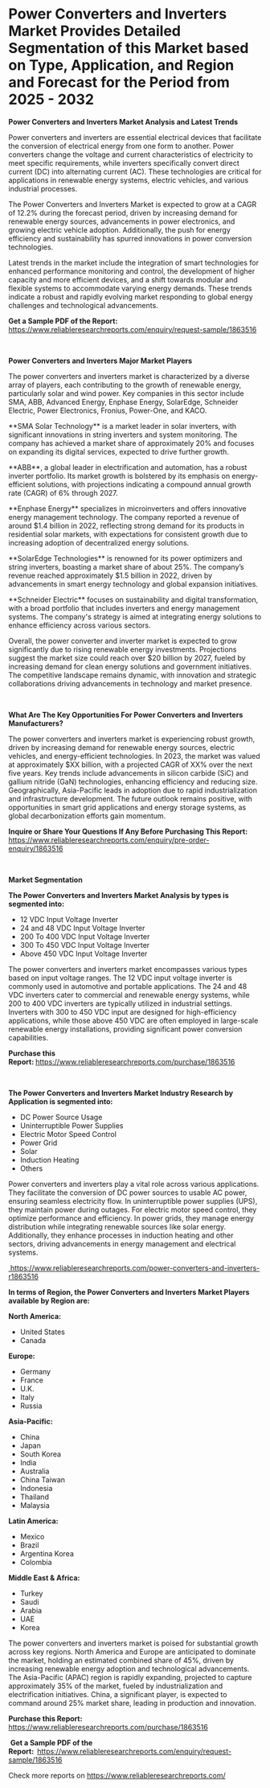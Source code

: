 <p><h1>Power Converters and Inverters Market Provides Detailed Segmentation of this Market based on Type, Application, and Region and Forecast for the Period from 2025 - 2032</h1></p><p><strong>Power Converters and Inverters Market Analysis and Latest Trends</strong></p>
<p><p>Power converters and inverters are essential electrical devices that facilitate the conversion of electrical energy from one form to another. Power converters change the voltage and current characteristics of electricity to meet specific requirements, while inverters specifically convert direct current (DC) into alternating current (AC). These technologies are critical for applications in renewable energy systems, electric vehicles, and various industrial processes.</p><p>The Power Converters and Inverters Market is expected to grow at a CAGR of 12.2% during the forecast period, driven by increasing demand for renewable energy sources, advancements in power electronics, and growing electric vehicle adoption. Additionally, the push for energy efficiency and sustainability has spurred innovations in power conversion technologies. </p><p>Latest trends in the market include the integration of smart technologies for enhanced performance monitoring and control, the development of higher capacity and more efficient devices, and a shift towards modular and flexible systems to accommodate varying energy demands. These trends indicate a robust and rapidly evolving market responding to global energy challenges and technological advancements.</p></p>
<p><strong>Get a Sample PDF of the Report:&nbsp;</strong> <a href="https://www.reliableresearchreports.com/enquiry/request-sample/1863516?utm_campaign=2652&utm_medium=2&utm_source=Github&utm_content=ia&utm_term=07042025&utm_id=power-converters-and-inverters">https://www.reliableresearchreports.com/enquiry/request-sample/1863516</a></p>
<p>&nbsp;</p>
<p><strong>Power Converters and Inverters Major Market Players</strong></p>
<p><p>The power converters and inverters market is characterized by a diverse array of players, each contributing to the growth of renewable energy, particularly solar and wind power. Key companies in this sector include SMA, ABB, Advanced Energy, Enphase Energy, SolarEdge, Schneider Electric, Power Electronics, Fronius, Power-One, and KACO.</p><p>**SMA Solar Technology** is a market leader in solar inverters, with significant innovations in string inverters and system monitoring. The company has achieved a market share of approximately 20% and focuses on expanding its digital services, expected to drive further growth.</p><p>**ABB**, a global leader in electrification and automation, has a robust inverter portfolio. Its market growth is bolstered by its emphasis on energy-efficient solutions, with projections indicating a compound annual growth rate (CAGR) of 6% through 2027. </p><p>**Enphase Energy** specializes in microinverters and offers innovative energy management technology. The company reported a revenue of around $1.4 billion in 2022, reflecting strong demand for its products in residential solar markets, with expectations for consistent growth due to increasing adoption of decentralized energy solutions.</p><p>**SolarEdge Technologies** is renowned for its power optimizers and string inverters, boasting a market share of about 25%. The company’s revenue reached approximately $1.5 billion in 2022, driven by advancements in smart energy technology and global expansion initiatives.</p><p>**Schneider Electric** focuses on sustainability and digital transformation, with a broad portfolio that includes inverters and energy management systems. The company's strategy is aimed at integrating energy solutions to enhance efficiency across various sectors.</p><p>Overall, the power converter and inverter market is expected to grow significantly due to rising renewable energy investments. Projections suggest the market size could reach over $20 billion by 2027, fueled by increasing demand for clean energy solutions and government initiatives. The competitive landscape remains dynamic, with innovation and strategic collaborations driving advancements in technology and market presence.</p></p>
<p>&nbsp;</p>
<p><strong>What Are The Key Opportunities For Power Converters and Inverters Manufacturers?</strong></p>
<p><p>The power converters and inverters market is experiencing robust growth, driven by increasing demand for renewable energy sources, electric vehicles, and energy-efficient technologies. In 2023, the market was valued at approximately $XX billion, with a projected CAGR of XX% over the next five years. Key trends include advancements in silicon carbide (SiC) and gallium nitride (GaN) technologies, enhancing efficiency and reducing size. Geographically, Asia-Pacific leads in adoption due to rapid industrialization and infrastructure development. The future outlook remains positive, with opportunities in smart grid applications and energy storage systems, as global decarbonization efforts gain momentum.</p></p>
<p><strong>Inquire or Share Your Questions If Any Before Purchasing This Report:</strong> <a href="https://www.reliableresearchreports.com/enquiry/pre-order-enquiry/1863516?utm_campaign=2652&utm_medium=2&utm_source=Github&utm_content=ia&utm_term=07042025&utm_id=power-converters-and-inverters">https://www.reliableresearchreports.com/enquiry/pre-order-enquiry/1863516</a></p>
<p>&nbsp;</p>
<p><strong>Market Segmentation</strong></p>
<p><strong>The Power Converters and Inverters Market Analysis by types is segmented into:</strong></p>
<p><ul><li>12 VDC Input Voltage Inverter</li><li>24 and 48 VDC Input Voltage Inverter</li><li>200 To 400 VDC Input Voltage Inverter</li><li>300 To 450 VDC Input Voltage Inverter</li><li>Above 450 VDC Input Voltage Inverter</li></ul></p>
<p><p>The power converters and inverters market encompasses various types based on input voltage ranges. The 12 VDC input voltage inverter is commonly used in automotive and portable applications. The 24 and 48 VDC inverters cater to commercial and renewable energy systems, while 200 to 400 VDC inverters are typically utilized in industrial settings. Inverters with 300 to 450 VDC input are designed for high-efficiency applications, while those above 450 VDC are often employed in large-scale renewable energy installations, providing significant power conversion capabilities.</p></p>
<p><strong>Purchase this Report:&nbsp;</strong><a href="https://www.reliableresearchreports.com/purchase/1863516?utm_campaign=2652&utm_medium=2&utm_source=Github&utm_content=ia&utm_term=07042025&utm_id=power-converters-and-inverters">https://www.reliableresearchreports.com/purchase/1863516</a></p>
<p>&nbsp;</p>
<p><strong>The Power Converters and Inverters Market Industry Research by Application is segmented into:</strong></p>
<p><ul><li>DC Power Source Usage</li><li>Uninterruptible Power Supplies</li><li>Electric Motor Speed Control</li><li>Power Grid</li><li>Solar</li><li>Induction Heating</li><li>Others</li></ul></p>
<p><p>Power converters and inverters play a vital role across various applications. They facilitate the conversion of DC power sources to usable AC power, ensuring seamless electricity flow. In uninterruptible power supplies (UPS), they maintain power during outages. For electric motor speed control, they optimize performance and efficiency. In power grids, they manage energy distribution while integrating renewable sources like solar energy. Additionally, they enhance processes in induction heating and other sectors, driving advancements in energy management and electrical systems.</p></p>
<p><a href="https://www.reliableresearchreports.com/power-converters-and-inverters-r1863516?utm_campaign=2652&utm_medium=2&utm_source=Github&utm_content=ia&utm_term=07042025&utm_id=power-converters-and-inverters">&nbsp;https://www.reliableresearchreports.com/power-converters-and-inverters-r1863516</a></p>
<p><strong>In terms of Region, the Power Converters and Inverters Market Players available by Region are:</strong></p>
<p>
    <p> <strong> North America: </strong>
        <ul>
            <li>United States</li>
            <li>Canada</li>
        </ul>
        </p> 
    <p> <strong> Europe: </strong>
        <ul>
            <li>Germany</li>
            <li>France</li>
            <li>U.K.</li>
            <li>Italy</li>
            <li>Russia</li>
        </ul>
        </p> 
    <p> <strong> Asia-Pacific: </strong>
        <ul>
            <li>China</li>
            <li>Japan</li>
            <li>South Korea</li>
            <li>India</li>
            <li>Australia</li>
            <li>China Taiwan</li>
            <li>Indonesia</li>
            <li>Thailand</li>
            <li>Malaysia</li>
        </ul>
        </p> 
    <p> <strong> Latin America: </strong>
        <ul>
            <li>Mexico</li>
            <li>Brazil</li>
            <li>Argentina Korea</li>
            <li>Colombia</li>
        </ul>
        </p> 
    <p> <strong> Middle East & Africa: </strong>
        <ul>
            <li>Turkey</li>
            <li>Saudi</li>
            <li>Arabia</li>
            <li>UAE</li>
            <li>Korea</li>
        </ul>
    </p>
    </p>
<p><p>The power converters and inverters market is poised for substantial growth across key regions. North America and Europe are anticipated to dominate the market, holding an estimated combined share of 45%, driven by increasing renewable energy adoption and technological advancements. The Asia-Pacific (APAC) region is rapidly expanding, projected to capture approximately 35% of the market, fueled by industrialization and electrification initiatives. China, a significant player, is expected to command around 25% market share, leading in production and innovation.</p></p>
<p><strong>Purchase this Report: </strong><a href="https://www.reliableresearchreports.com/purchase/1863516?utm_campaign=2652&utm_medium=2&utm_source=Github&utm_content=ia&utm_term=07042025&utm_id=power-converters-and-inverters">https://www.reliableresearchreports.com/purchase/1863516</a></p>
<p>&nbsp;<strong>Get a Sample PDF of the Report:&nbsp;&nbsp;</strong><a href="https://www.reliableresearchreports.com/enquiry/request-sample/1863516?utm_campaign=2652&utm_medium=2&utm_source=Github&utm_content=ia&utm_term=07042025&utm_id=power-converters-and-inverters">https://www.reliableresearchreports.com/enquiry/request-sample/1863516</a></p>
<p><strong></strong></p>
<p>Check more reports on <a href="https://www.reliableresearchreports.com/?utm_campaign=2652&utm_medium=2&utm_source=Github&utm_content=ia&utm_term=07042025&utm_id=power-converters-and-inverters">https://www.reliableresearchreports.com/</a></p>